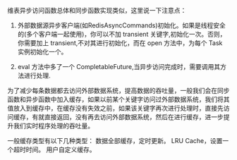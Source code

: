 维表异步访问函数总体和同步函数实现类似，这里说一下注意点：

1. 外部数据源异步客户端(如RedisAsyncCommands)初始化。如果是线程安全的(多个客户端一起使用)，你可以不加 transient 关键字,初始化一次。否则，你需要加上 transient,不对其进行初始化，而在 open 方法中，为每个 Task 实例初始化一个。

2. eval 方法中多了一个 CompletableFuture,当异步访问完成时，需要调用其方法进行处理.

为了减少每条数据都去访问外部数据系统，提高数据的吞吐量，一般我们会在同步函数和异步函数中加入缓存，如果以前某个关键字访问过外部数据系统，我们将其值放入到缓存中，在缓存没有失效之前，如果该关键字再次进行处理时，直接先访问缓存，有就直接返回，没有再去访问外部数据系统，然后在进行缓存，进一步提升我们实时程序处理的吞吐量。

一般缓存类型有以下几种类型：
数据全部缓存，定时更新。
LRU Cache，设置一个超时时间。
用户自定义缓存。